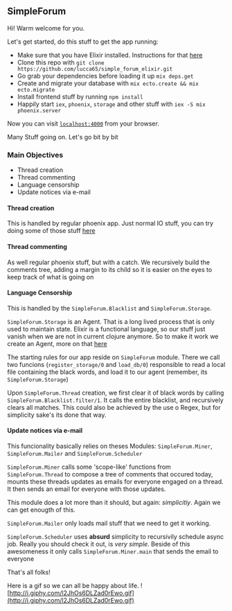## SimpleForum ##

Hi! Warm welcome for you.

Let's get started, do this stuff to get the app running:

  * Make sure that you have Elixir installed. Instructions for that [here](http://elixir-lang.org/)
  * Clone this repo with `git clone https://github.com/lucca65/simple_forum_elixir.git`
  * Go grab your dependencies before loading it up `mix deps.get`
  * Create and migrate your database with `mix ecto.create && mix ecto.migrate`
  * Install frontend stuff by running `npm install`
  * Happily start `iex`, `phoenix`, `storage` and other stuff with `iex -S mix phoenix.server`

Now you can visit [`localhost:4000`](http://localhost:4000) from your browser.

Many Stuff going on. Let's go bit by bit

### Main Objectives ###

* Thread creation
* Thread commenting
* Language censorship
* Update notices via e-mail


#### Thread creation ####

This is handled by regular phoenix app. Just normal IO stuff, you can try doing some of those stuff [here](http://www.phoenixframework.org)

#### Thread commenting ####

As well regular phoenix stuff, but with a catch. We recursively build the comments tree, adding a margin to its child so it is easier on the eyes to keep track of what is going on

#### Language Censorship ####

This is handled by the `SimpleForum.Blacklist` and `SimpleForum.Storage`.

`SimpleForum.Storage` is an Agent. That is a long lived process that is only used to maintain state. Elixir is a functional language, so our stuff just vanish when we are not in current clojure anymore. So to make it work we create an Agent, more on that [here](http://elixir-lang.org/getting-started/mix-otp/agent.html)

The starting rules for our app reside on `SimpleForum` module. There we call two funcions (`register_storage/0` and `load_db/0`) responsible to read a local file containing the black words, and load it to our agent (remember, its `SimpleForum.Storage`)

Upon `SimpleForum.Thread` creation, we first clear it of black words by calling `SimpleForum.Blacklist.filter/1`. It calls the entire blacklist, and recursively clears all matches. This could also be achieved by the use o Regex, but for simplicity sake's its done that way.

#### Update notices via e-mail ####

This funcionality basically relies on theses Modules: `SimpleForum.Miner`, `SimpleForum.Mailer` and `SimpleForum.Scheduler`

`SimpleForum.Miner` calls some 'scope-like' functions from `SimpleForum.Thread` to compose a tree of comments that occured today, mounts these threads updates as emails for everyone engaged on a thread. It then sends an email for everyone with those updates.

This module does a lot more than it should, but again: _simplicitiy_. Again we can get enougth of this.

`SimpleForum.Mailer` only loads mail stuff that we need to get it working.

`SimpleForum.Scheduler` uses **absurd** simplicity to recursivily schedule async job. Really you should check it out, is _very simple_. Beside of this awesomeness it only calls `SimpleForum.Miner.main` that sends the email to everyone

That's all folks!

Here is a gif so we can all be happy about life.
![http://i.giphy.com/l2JhOs6DLZad0rEwo.gif](http://i.giphy.com/l2JhOs6DLZad0rEwo.gif)
